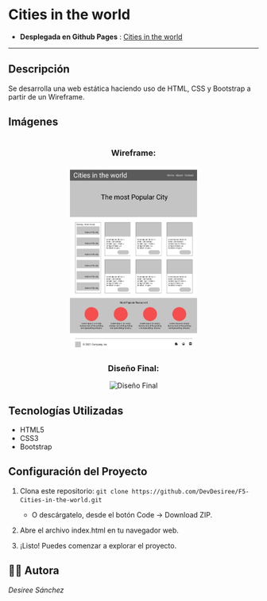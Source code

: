 # Cities in the world

- **Desplegada en Github Pages** : [Cities in the world](https://devdesiree.github.io/F5-Cities-in-the-world/)

---

## Descripción

Se desarrolla una web estática haciendo uso de HTML, CSS y Bootstrap a partir de un Wireframe.

## Imágenes

<div style="display: flex; flex-wrap: wrap; flex-direction: column; align-items:center; justify-content: center; text-align: center;">

<div>

### Wireframe:

<img src="./ImagesReadme/wireframe.png" alt="Wireframe" height="370">

</div>

<div>

### Diseño Final:

<img src="./ImagesReadme/diseño-final.png" alt="Diseño Final"  height="370">

</div>
</div>

## Tecnologías Utilizadas

- HTML5
- CSS3
- Bootstrap

## Configuración del Proyecto

1. Clona este repositorio: `git clone https://github.com/DevDesiree/F5-Cities-in-the-world.git`

   - O descárgatelo, desde el botón Code -> Download ZIP.

2. Abre el archivo index.html en tu navegador web.

3. ¡Listo! Puedes comenzar a explorar el proyecto.

## 👩‍💻 Autora

_Desiree Sánchez_
